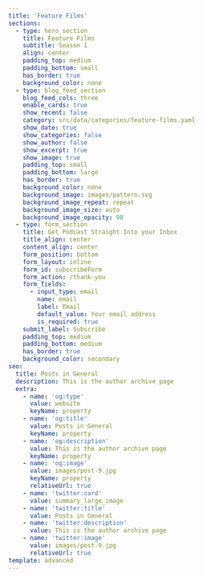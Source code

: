 ```yaml
---
title: 'Feature Films'
sections:
  - type: hero_section
    title: Feature Films
    subtitle: Season 1
    align: center
    padding_top: medium
    padding_bottom: small
    has_border: true
    background_color: none
  - type: blog_feed_section
    blog_feed_cols: three
    enable_cards: true
    show_recent: false
    category: src/data/categories/feature-films.yaml
    show_date: true
    show_categories: false
    show_author: false
    show_excerpt: true
    show_image: true
    padding_top: small
    padding_bottom: large
    has_border: true
    background_color: none
    background_image: images/pattern.svg
    background_image_repeat: repeat
    background_image_size: auto
    background_image_opacity: 98
  - type: form_section
    title: Get Podcast Straight Into your Inbox
    title_align: center
    content_align: center
    form_position: bottom
    form_layout: inline
    form_id: subscribeForm
    form_action: /thank-you
    form_fields:
      - input_type: email
        name: email
        label: Email
        default_value: Your email address
        is_required: true
    submit_label: Subscribe
    padding_top: medium
    padding_bottom: medium
    has_border: true
    background_color: secondary
seo:
  title: Posts in General
  description: This is the author archive page
  extra:
    - name: 'og:type'
      value: website
      keyName: property
    - name: 'og:title'
      value: Posts in General
      keyName: property
    - name: 'og:description'
      value: This is the author archive page
      keyName: property
    - name: 'og:image'
      value: images/post-9.jpg
      keyName: property
      relativeUrl: true
    - name: 'twitter:card'
      value: summary_large_image
    - name: 'twitter:title'
      value: Posts in General
    - name: 'twitter:description'
      value: This is the author archive page
    - name: 'twitter:image'
      value: images/post-9.jpg
      relativeUrl: true
template: advanced
---
```

